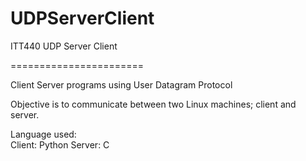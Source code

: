 # UDPServerClient
ITT440 UDP Server Client

=======================

Client Server programs using User Datagram Protocol

Objective is to communicate between two Linux machines; client and server.



Language used:\
Client: Python
Server: C
